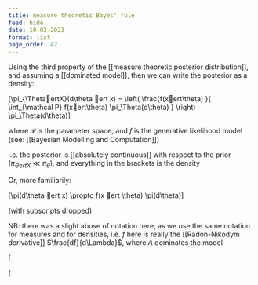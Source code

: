 ```yaml
---
title: measure theoretic Bayes' rule
feed: hide
date: 10-02-2023
format: list
page_order: 42
---
```



Using the third property of the [[measure theoretic posterior distribution]], and assuming a [[dominated model]], then we can write the posterior as a density: 

\[\pi_{\ThetaertX}(d\theta ert x) = \left( \frac{f(xert\theta) }{ \int_{\mathcal P} f(xert\theta) \pi_\Theta(d\theta) } \right) \pi_\Theta(d\theta)\]


where $\mathcal P$ is the parameter space, and $f$ is the generative likelihood model (see: [[Bayesian Modelling and Computation]])

i.e. the posterior is [[absolutely continuous]] with respect to the prior ($\pi_{\Theta ert X} \ll \pi_\theta$), and everything in the brackets is the density

Or, more familiarily: 

\[\pi(d\theta ert x) \propto f(x ert \theta) \pi(d\theta)\]


(with subscripts dropped)

NB: there was a slight abuse of notation here, as we use the same notation for measures and for densities, i.e. $f$ here is really the [[Radon-Nikodym derivative]] $\frac{df}{d\Lambda}$, where $\Lambda$ dominates the model

\[

\(